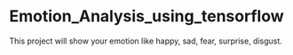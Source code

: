 # Emotion_Analysis_using_tensorflow
This project will show your emotion like happy, sad, fear, surprise, disgust.
